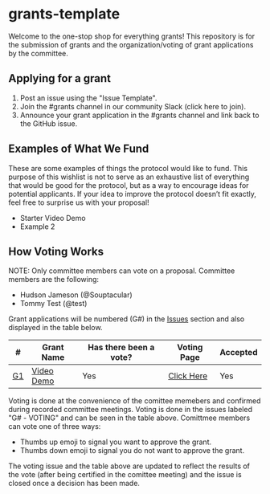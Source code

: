 # grants-template

Welcome to the one-stop shop for everything grants! This repository is for the submission of grants and the organization/voting of grant applications by the committee.

## Applying for a grant

1. Post an issue using the "Issue Template".
2. Join the #grants channel in our community Slack (click here to join).
3. Announce your grant application in the #grants channel and link back to the GitHub issue.

## Examples of What We Fund
These are some examples of things the protocol would like to fund. This purpose of this wishlist is not to serve as an exhaustive list of everything that would be good for the protocol, but as a way to encourage ideas for potential applicants. If your idea to improve the protocol doesn’t fit exactly, feel free to surprise us with your proposal!

- Starter Video Demo
- Example 2

## How Voting Works
NOTE: Only committee members can vote on a proposal. Committee members are the following:

- Hudson Jameson (@Souptacular)
- Tommy Test (@test)

Grant applications will be numbered (G#) in the [Issues]() section and also displayed in the table below.

|  #  | Grant Name | Has there been a vote? | Voting Page | Accepted |
| --- |        ---        |       ---       |     ---     |    ---   |
| [G1](https://github.com/Souptacular/grants-template/issues/1)  |     [Video Demo](https://github.com/Souptacular/grants-template/issues/1)    |       Yes       |  [Click Here](https://github.com/Souptacular/grants-template/issues/2) |    Yes   |

Voting is done at the convenience of the comittee memebers and confirmed during recorded committee meetings. Voting is done in the issues labeled "G# - VOTING" and can be seen in the table above. Comittmee members can vote one of three ways:
- Thumbs up emoji to signal you want to approve the grant.
- Thumbs down emoji to signal you do not want to approve the grant.

The voting issue and the table above are updated to reflect the results of the vote (after being certified in the comittee meeting) and the issue is closed once a decision has been made.

